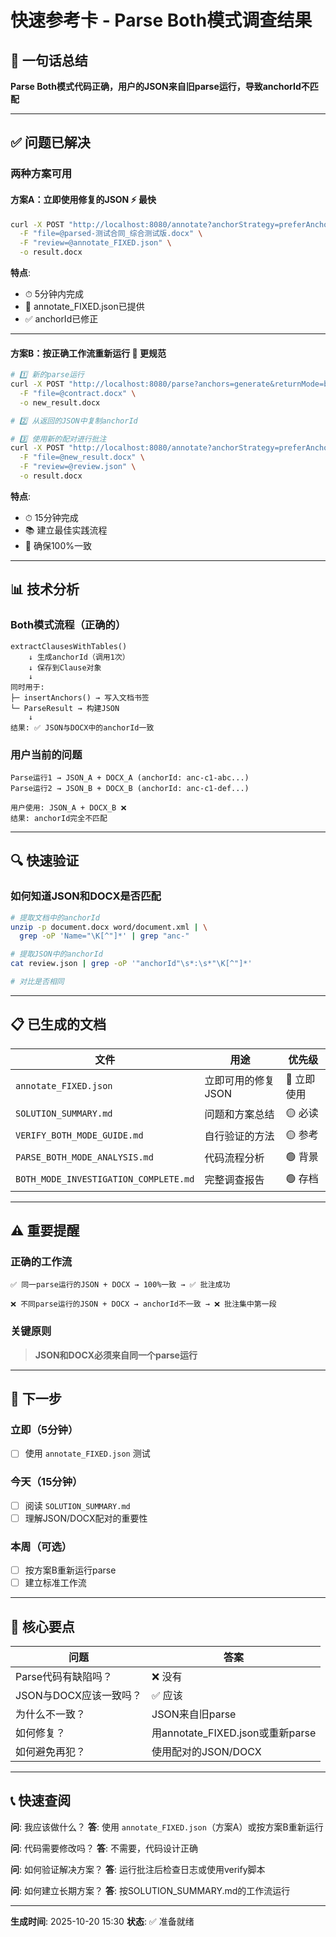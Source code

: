 # 快速参考卡 - Parse Both模式调查结果

## 🎯 一句话总结

**Parse Both模式代码正确，用户的JSON来自旧parse运行，导致anchorId不匹配**

---

## ✅ 问题已解决

### 两种方案可用

#### 方案A：立即使用修复的JSON ⚡ 最快

```bash
curl -X POST "http://localhost:8080/annotate?anchorStrategy=preferAnchor" \
  -F "file=@parsed-测试合同_综合测试版.docx" \
  -F "review=@annotate_FIXED.json" \
  -o result.docx
```

**特点**:
- ⏱ 5分钟内完成
- 📄 annotate_FIXED.json已提供
- ✅ anchorId已修正

---

#### 方案B：按正确工作流重新运行 🔄 更规范

```bash
# 1️⃣ 新的parse运行
curl -X POST "http://localhost:8080/parse?anchors=generate&returnMode=both" \
  -F "file=@contract.docx" \
  -o new_result.docx

# 2️⃣ 从返回的JSON中复制anchorId

# 3️⃣ 使用新的配对进行批注
curl -X POST "http://localhost:8080/annotate?anchorStrategy=preferAnchor" \
  -F "file=@new_result.docx" \
  -F "review=@review.json" \
  -o result.docx
```

**特点**:
- ⏱ 15分钟完成
- 📚 建立最佳实践流程
- 🎯 确保100%一致

---

## 📊 技术分析

### Both模式流程（正确的）

```
extractClausesWithTables()
    ↓ 生成anchorId（调用1次）
    ↓ 保存到Clause对象
    ↓
同时用于:
├─ insertAnchors() → 写入文档书签
└─ ParseResult → 构建JSON
    ↓
结果: ✅ JSON与DOCX中的anchorId一致
```

### 用户当前的问题

```
Parse运行1 → JSON_A + DOCX_A (anchorId: anc-c1-abc...)
Parse运行2 → JSON_B + DOCX_B (anchorId: anc-c1-def...)

用户使用: JSON_A + DOCX_B ❌
结果: anchorId完全不匹配
```

---

## 🔍 快速验证

### 如何知道JSON和DOCX是否匹配

```bash
# 提取文档中的anchorId
unzip -p document.docx word/document.xml | \
  grep -oP 'Name="\K[^"]*' | grep "anc-"

# 提取JSON中的anchorId
cat review.json | grep -oP '"anchorId"\s*:\s*"\K[^"]*'

# 对比是否相同
```

---

## 📋 已生成的文档

| 文件 | 用途 | 优先级 |
|------|------|--------|
| `annotate_FIXED.json` | 立即可用的修复JSON | 🔴 立即使用 |
| `SOLUTION_SUMMARY.md` | 问题和方案总结 | 🟡 必读 |
| `VERIFY_BOTH_MODE_GUIDE.md` | 自行验证的方法 | 🟡 参考 |
| `PARSE_BOTH_MODE_ANALYSIS.md` | 代码流程分析 | 🟢 背景 |
| `BOTH_MODE_INVESTIGATION_COMPLETE.md` | 完整调查报告 | 🟢 存档 |

---

## ⚠️ 重要提醒

### 正确的工作流

```
✅ 同一parse运行的JSON + DOCX → 100%一致 → ✅ 批注成功

❌ 不同parse运行的JSON + DOCX → anchorId不一致 → ❌ 批注集中第一段
```

### 关键原则

> **JSON和DOCX必须来自同一个parse运行**

---

## 🚀 下一步

### 立即（5分钟）
- [ ] 使用 `annotate_FIXED.json` 测试

### 今天（15分钟）
- [ ] 阅读 `SOLUTION_SUMMARY.md`
- [ ] 理解JSON/DOCX配对的重要性

### 本周（可选）
- [ ] 按方案B重新运行parse
- [ ] 建立标准工作流

---

## 💬 核心要点

| 问题 | 答案 |
|------|------|
| Parse代码有缺陷吗？ | ❌ 没有 |
| JSON与DOCX应该一致吗？ | ✅ 应该 |
| 为什么不一致？ | JSON来自旧parse |
| 如何修复？ | 用annotate_FIXED.json或重新parse |
| 如何避免再犯？ | 使用配对的JSON/DOCX |

---

## 📞 快速查阅

**问**: 我应该做什么？
**答**: 使用 `annotate_FIXED.json`（方案A）或按方案B重新运行

**问**: 代码需要修改吗？
**答**: 不需要，代码设计正确

**问**: 如何验证解决方案？
**答**: 运行批注后检查日志或使用verify脚本

**问**: 如何建立长期方案？
**答**: 按SOLUTION_SUMMARY.md的工作流运行

---

**生成时间**: 2025-10-20 15:30
**状态**: ✅ 准备就绪
